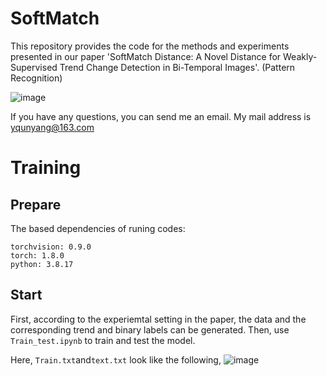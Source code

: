 # SoftMatch

This repository provides the code for the methods and experiments presented in our paper 'SoftMatch Distance: A Novel Distance for Weakly-Supervised Trend Change Detection in Bi-Temporal Images'. (Pattern Recognition)

![image](https://github.com/user-attachments/assets/5d5cb8df-ae2d-4b62-b943-48a1c39e7f44)

If you have any questions, you can send me an email. My mail address is yqunyang@163.com

Training
=
Prepare
---
The based dependencies of runing codes:
```
torchvision: 0.9.0
torch: 1.8.0
python: 3.8.17
```
Start
---
First, according to the experiemtal setting in the paper, the data and the corresponding trend and binary labels can be generated.
Then, use ```Train_test.ipynb``` to train and test the model.

Here, ```Train.txt```and```text.txt``` look like the following,
![image](https://github.com/TangXu-Group/SoftMatch/assets/74549002/ac3b45b1-0607-4ee7-9b62-731cb96e91f3)
